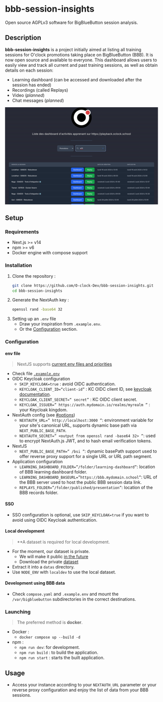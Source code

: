 # bbb-session-insights

Open source AGPLv3 software for BigBlueButton session analysis.

## Description

**bbb-session-insights** is a project initially aimed at listing all training sessions for O'clock promotions taking place on BigBlueButton (BBB). It is now open source and available to everyone. This dashboard allows users to easily view and track all current and past training sessions, as well as obtain details on each session:
- Learning dashboard (can be accessed and downloaded after the session has ended)
- Recordings (called Replays)
- Video (*planned*)
- Chat messages (*planned*)

![Preview of bbb-session-insights software](docs/img/image.png)

## Setup

### Requirements

- Next.js >= v14
- npm >= v6
- Docker engine with compose support

### Installation

1. Clone the repository :
    ```bash
    git clone https://github.com/O-clock-Dev/bbb-session-insights.git
    cd bbb-session-insights
    ```
2. Generate the NextAuth key :
    ```bash
    openssl rand -base64 32
    ```
3. Setting up an `.env` file
    * Draw your inspiration from `.example.env`.
    * Or the [Configuration](#configuration) section.

### Configuration

#### env file

> NextJS supports [current env files and priorities](https://nextjs.org/docs/pages/building-your-application/configuring/environment-variables)

* Check file [`.example.env`](.example.env)
* OIDC Keycloak configuration
    * `SKIP_KEYCLOAK=true` : avoid OIDC authentication.
    * `KEYCLOAK_CLIENT_ID=“client-id”` : KC OIDC client ID, see [keycloak documentation](https://www.keycloak.org/docs/latest/server_admin/#_identity_broker_oidc).
    * `KEYCLOAK_CLIENT_SECRET=“ secret”` : KC OIDC client secret.
    * `KEYCLOAK_ISSUER=” https://auth.mydomain.io/realms/myrealm ”` : your Keycloak kingdom.
* NextAuth config (see [#options](https://next-auth.js.org/configuration/options))
    * `NEXTAUTH_URL=” http://localhost:3000 ”`: environment variable for your site's canonical URL, supports dynamic base path via `NEXT_PUBLIC_BASE_PATH`.
    * `NEXTAUTH_SECRET=” <output from openssl rand -base64 32> ”`: used to encrypt NextAuth.js JWT, and to hash email verification tokens.
* NextJS
    * `NEXT_PUBLIC_BASE_PATH=” /bsi ”`: dynamic basePath support used to offer reverse proxy support for a single URL or URL path segment.
* Application configuration
    * `LEARNING_DASHBOARD_FOLDER=”/folder/learning-dashboard”`: location of BBB learning dashboard folder.
    * `LEARNING_DASHBOARD_BASEURL=”https://bbb.mydomain.school”`: URL of the BBB server used to host the public BBB session data link.
    * `REPLAYS_FOLDER=”/folder/published/presentation”`: location of the BBB records folder.

#### SSO

* SSO configuration is optional, use `SKIP_KEYCLOAK=true` if you want to avoid using OIDC Keycloak authentication.

#### Local development

> **A dataset is required for local development.

* For the moment, our dataset is private.
    * We will make it public [in the future](https://github.com/O-clock-Dev/bbb-session-insights/issues/16)
    * Download the private [dataset](https://drive.google.com/file/d/1772JIiIe9WbYtItGNp-nyCT4z0i5AZxK/view?usp=sharing)
* Extract it into a `datas` directory.
* Use `NODE_ENV` with `localdev` to use the local dataset.

#### Development using BBB data

* Check `compose.yaml` and `.example.env` and mount the `/var/bigbluebutton` subdirectories in the correct destinations.

### Launching

> The preferred method is **docker**.

* Docker :
    * `docker compose up --build -d`
* npm :
    * `npm run dev`: for development.
    * `npm run build` : to build the application.
    * `npm run start` : starts the built application.

## Usage

* Access your instance according to your `NEXTAUTH_URL` parameter or your reverse proxy configuration and enjoy the list of data from your BBB sessions.
